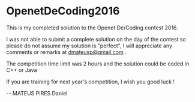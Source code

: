 # OpenetDeCoding2016
This is my completed solution to the Openet De/Coding contest 2016.

I was not able to submit a complete solution on the day of the contest so please do not assume my solution is "perfect", I will appreciate any comments or remarks at dmateusp@gmail.com .


The competition time limit was 2 hours and the solution could be coded in C++ or Java

If you are training for next year's competition, I wish you good luck !

-- MATEUS PIRES Daniel
